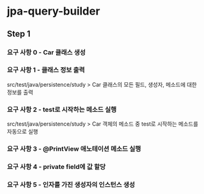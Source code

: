 # jpa-query-builder

## Step 1
### 요구 사항 0 - Car 클래스 생성
### 요구 사항 1 - 클래스 정보 출력
src/test/java/persistence/study > Car 클래스의 모든 필드, 생성자, 메소드에 대한 정보를 출력

### 요구 사항 2 - test로 시작하는 메소드 실행
src/test/java/persistence/study > Car 객체의 메소드 중 test로 시작하는 메소드를 자동으로 실행

### 요구 사항 3 - @PrintView 애노테이션 메소드 실행

### 요구 사항 4 - private field에 값 할당

### 요구 사항 5 - 인자를 가진 생성자의 인스턴스 생성


